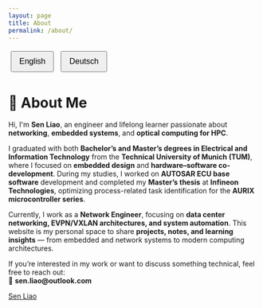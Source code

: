 ```yaml
---
layout: page
title: About
permalink: /about/
---
```


<div>
  <button onclick="showContent('english')">English</button>
  <button onclick="showContent('german')">Deutsch</button>
</div>

<div id="english" class="language-content">
  <h1>👋 About Me</h1>
  <p>
    Hi, I'm <strong>Sen Liao</strong>, an engineer and lifelong learner passionate about <strong>networking</strong>, <strong>embedded systems</strong>, and <strong>optical computing for HPC</strong>.
  </p>
  <p>
    I graduated with both <strong>Bachelor’s and Master’s degrees in Electrical and Information Technology</strong> from the <strong>Technical University of Munich (TUM)</strong>, where I focused on <strong>embedded design</strong> and <strong>hardware–software co-development</strong>.
    During my studies, I worked on <strong>AUTOSAR ECU base software</strong> development and completed my <strong>Master’s thesis</strong> at <strong>Infineon Technologies</strong>, optimizing process-related task identification for the <strong>AURIX microcontroller series</strong>.
  </p>
  <p>
    Currently, I work as a <strong>Network Engineer</strong>, focusing on <strong>data center networking, EVPN/VXLAN architectures, and system automation</strong>.
    This website is my personal space to share <strong>projects, notes, and learning insights</strong> — from embedded and network systems to modern computing architectures.
  </p>
  <p>
    If you’re interested in my work or want to discuss something technical, feel free to reach out:<br>
    📧 <strong>sen.liao@outlook.com</strong>
  </p>
  <div class="badge-base LI-profile-badge" data-locale="en_US" data-size="large" data-theme="light" data-type="HORIZONTAL" data-vanity="sen-liao2025" data-version="v1">
    <a class="badge-base__link LI-simple-link" href="https://de.linkedin.com/in/sen-liao2025/en?trk=profile-badge">Sen Liao</a>
  </div>
  <script src="https://platform.linkedin.com/badges/js/profile.js" async defer type="text/javascript"></script>
</div>

<div id="german" class="language-content" style="display:none;">
  <h1>👋 Über mich</h1>
  <p>
    Hallo! Ich heiße <strong>Sen Liao</strong> und bin Ingenieur mit einer Leidenschaft für <strong>Netzwerktechnik</strong>, <strong>eingebettete Systeme</strong> und <strong>optisches Rechnen im Hochleistungsumfeld (HPC)</strong>.
  </p>
  <p>
    Ich habe sowohl meinen <strong>Bachelor- als auch Masterabschluss in Electrical and Information Technology</strong> an der <strong>Technischen Universität München (TUM)</strong> erworben.
    Mein Studienschwerpunkt lag im Bereich <strong>Embedded Design</strong>. Während des Studiums arbeitete ich an der Entwicklung von <strong>AUTOSAR-ECU-Basisssoftware</strong> und verfasste meine <strong>Masterarbeit bei Infineon Technologies</strong>, in der ich Prozesse zur <strong>Aufgabenidentifikation auf AURIX-Mikrocontrollern</strong> optimierte.
  </p>
  <p>
    Derzeit arbeite ich als <strong>Netzwerkingenieur</strong> mit Fokus auf <strong>Rechenzentrumsnetzwerke, EVPN/VXLAN-Architekturen und Systemautomatisierung</strong>.
    Auf dieser Webseite teile ich meine <strong>Projekte, technische Notizen und Lernerfahrungen</strong> – von eingebetteten Systemen bis hin zu modernen Rechenarchitekturen.
  </p>
  <p>
    Wenn Sie sich für meine Inhalte interessieren oder Fragen haben, können Sie mich gerne kontaktieren:<br>
    📧 <strong>sen.liao@outlook.com</strong>
  </p>
  <div class="badge-base LI-profile-badge" data-locale="en_US" data-size="large" data-theme="light" data-type="HORIZONTAL" data-vanity="sen-liao2025" data-version="v1">
    <a class="badge-base__link LI-simple-link" href="https://de.linkedin.com/in/sen-liao2025/en?trk=profile-badge">Sen Liao</a>
  </div>
  <script src="https://platform.linkedin.com/badges/js/profile.js" async defer type="text/javascript"></script>
</div>

<script>
  function showContent(language) {
    document.getElementById('english').style.display = language === 'english' ? 'block' : 'none';
    document.getElementById('german').style.display = language === 'german' ? 'block' : 'none';
  }
</script>

<style>
  button {
    margin: 5px;
    padding: 10px 15px;
    font-size: 16px;
    cursor: pointer;
  }

  .language-content {
    margin-top: 20px;
  }
</style>